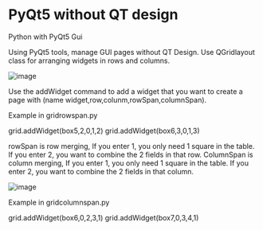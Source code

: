 # PyQt5 without QT design
Python with PyQt5 Gui

Using PyQt5 tools, manage GUI pages without QT Design.
Use QGridlayout class for arranging widgets in rows and columns.

![image](https://user-images.githubusercontent.com/29938751/128553014-790f0c13-23da-49d4-9ea7-902bd238738e.png)

Use the addWidget command to add a widget that you want to create a page with (name widget,row,colunm,rowSpan,columnSpan).

Example in gridrowspan.py

grid.addWidget(box5,2,0,1,2)
grid.addWidget(box6,3,0,1,3)

rowSpan is row merging, If you enter 1, you only need 1 square in the table. If you enter 2, you want to combine the 2 fields in that row.
ColumnSpan is column merging, If you enter 1, you only need 1 square in the table. If you enter 2, you want to combine the 2 fields in that column.

![image](https://user-images.githubusercontent.com/29938751/128556175-feb7b708-9a5e-4c20-88ad-7d5bbcf077d8.png)

Example in gridcolumnspan.py

grid.addWidget(box6,0,2,3,1)
grid.addWidget(box7,0,3,4,1)
